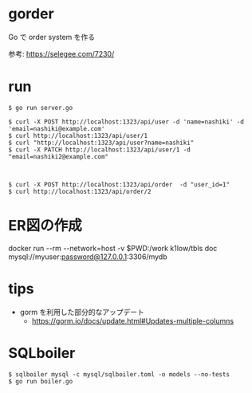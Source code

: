 # gorder
Go で order system  を作る


参考: https://selegee.com/7230/

# run

```shell
$ go run server.go

$ curl -X POST http://localhost:1323/api/user -d 'name=nashiki' -d 'email=nashiki@example.com'      
$ curl http://localhost:1323/api/user/1
$ curl "http://localhost:1323/api/user?name=nashiki"
$ curl -X PATCH http://localhost:1323/api/user/1 -d "email=nashiki2@example.com"



$ curl -X POST http://localhost:1323/api/order  -d "user_id=1"
$ curl http://localhost:1323/api/order/2
```

# ER図の作成
docker run --rm --network=host -v $PWD:/work k1low/tbls doc mysql://myuser:password@127.0.0.1:3306/mydb

# tips
- gorm を利用した部分的なアップデート
  - https://gorm.io/docs/update.html#Updates-multiple-columns

# SQLboiler

```shell
$ sqlboiler mysql -c mysql/sqlboiler.toml -o models --no-tests
$ go run boiler.go
```